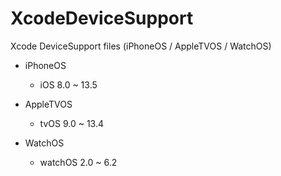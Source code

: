 # XcodeDeviceSupport
Xcode DeviceSupport files (iPhoneOS / AppleTVOS / WatchOS)

* iPhoneOS
  * iOS 8.0 ~ 13.5

* AppleTVOS
  * tvOS 9.0 ~ 13.4

* WatchOS
  * watchOS 2.0 ~ 6.2
